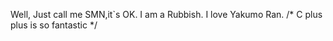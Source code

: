 Well, Just call me SMN,it`s OK.
I am a Rubbish. 
I love Yakumo Ran.
/*
C plus plus is so fantastic
*/
